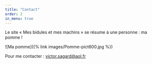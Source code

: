 ```yaml
---
title: "Contact"
order: 2
in_menu: true
---
```

Le site « Mes bidules et mes machins » se résume à une personne : ma pomme !

![Ma pomme]({% link images/Pomme-pict600.jpg %})

Pour me contacter : [victor.sagard@aol.fr](mailto:victor.sagard@aol.fr) 